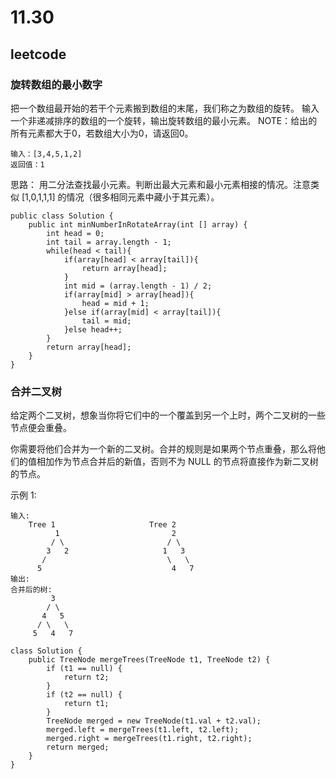 # 11.30
## leetcode
### 旋转数组的最小数字
把一个数组最开始的若干个元素搬到数组的末尾，我们称之为数组的旋转。
输入一个非递减排序的数组的一个旋转，输出旋转数组的最小元素。
NOTE：给出的所有元素都大于0，若数组大小为0，请返回0。

```
输入：[3,4,5,1,2]
返回值：1
```

思路：
用二分法查找最小元素。判断出最大元素和最小元素相接的情况。注意类似 [1,0,1,1,1] 的情况（很多相同元素中藏小于其元素）。

```
public class Solution {
    public int minNumberInRotateArray(int [] array) {
        int head = 0;
        int tail = array.length - 1;
        while(head < tail){
            if(array[head] < array[tail]){
                return array[head];
            }
            int mid = (array.length - 1) / 2;
            if(array[mid] > array[head]){
                head = mid + 1;
            }else if(array[mid] < array[tail]){
                tail = mid;
            }else head++;
        }
        return array[head];
    }
}
```

### 合并二叉树
给定两个二叉树，想象当你将它们中的一个覆盖到另一个上时，两个二叉树的一些节点便会重叠。

你需要将他们合并为一个新的二叉树。合并的规则是如果两个节点重叠，那么将他们的值相加作为节点合并后的新值，否则不为 NULL 的节点将直接作为新二叉树的节点。

示例 1:

```
输入: 
	Tree 1                     Tree 2                  
          1                         2                             
         / \                       / \                            
        3   2                     1   3                        
       /                           \   \                      
      5                             4   7                  
输出: 
合并后的树:
	     3
	    / \
	   4   5
	  / \   \ 
	 5   4   7
```



```
class Solution {
    public TreeNode mergeTrees(TreeNode t1, TreeNode t2) {
        if (t1 == null) {
            return t2;
        }
        if (t2 == null) {
            return t1;
        }
        TreeNode merged = new TreeNode(t1.val + t2.val);
        merged.left = mergeTrees(t1.left, t2.left);
        merged.right = mergeTrees(t1.right, t2.right);
        return merged;
    }
}
```
